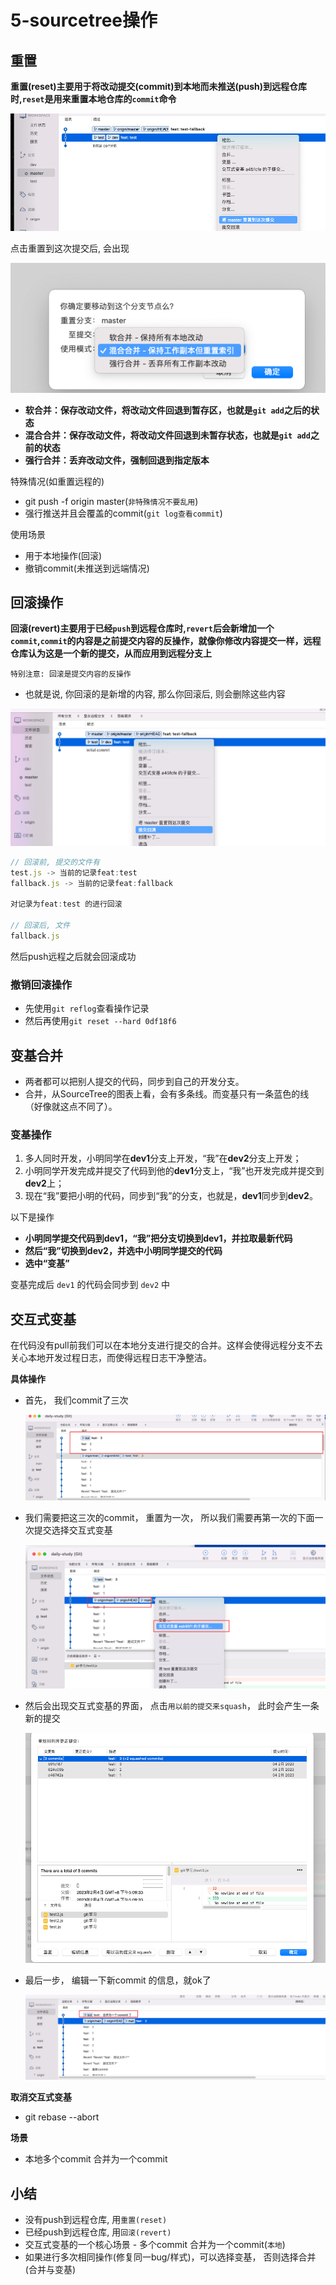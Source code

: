 # **5-sourcetree操作**

## **重置**

**重置(reset)主要用于将改动提交(commit)到本地而未推送(push)到远程仓库时,`reset`是用来重置本地仓库的`commit`命令**

<img src="./assets/image-20220926143254555.png" alt="image-20220926143254555"  />

点击重置到这次提交后, 会出现

![image-20220926143442061](./assets/image-20220926143442061.png)

- **软合并：保存改动文件，将改动文件回退到暂存区，也就是`git add`之后的状态**
- **混合合并：保存改动文件，将改动文件回退到未暂存状态，也就是`git add`之前的状态**
- **强行合并：丢弃改动文件，强制回退到指定版本**


特殊情况(如重置远程的)
- git push -f origin master(`非特殊情况不要乱用`)
- 强行推送并且会覆盖的commit(`git log查看commit`)


使用场景
- 用于本地操作(回滚)
- 撤销commit(未推送到远端情况)


## **回滚操作**

**回滚(revert)主要用于已经`push`到远程仓库时,`revert`后会新增加一个`commit`,`commit`的内容是之前提交内容的反操作，就像你修改内容提交一样，远程仓库认为这是一个新的提交，从而应用到远程分支上**

`特别注意: 回滚是提交内容的反操作`
- 也就是说, 你回滚的是新增的内容, 那么你回滚后, 则会删除这些内容

![image-20220926144809205](./assets/image-20220926144809205.png)

```js
// 回滚前, 提交的文件有
test.js -> 当前的记录feat:test
fallback.js -> 当前的记录feat:fallback

对记录为feat:test 的进行回滚

// 回滚后, 文件
fallback.js 
```

然后push远程之后就会回滚成功

### **撤销回滚操作**

- 先使用`git reflog`查看操作记录
- 然后再使用`git reset --hard 0df18f6`

## **变基合并**

- 两者都可以把别人提交的代码，同步到自己的开发分支。
- 合并，从SourceTree的图表上看，会有多条线。而变基只有一条蓝色的线（好像就这点不同了）。

### **变基操作**

1. 多人同时开发，小明同学在**dev1**分支上开发，“我”在**dev2**分支上开发；
2. 小明同学开发完成并提交了代码到他的**dev1**分支上，“我”也开发完成并提交到**dev2**上；
3. 现在“我”要把小明的代码，同步到“我”的分支，也就是，**dev1**同步到**dev2**。

以下是操作

- **小明同学提交代码到dev1，“我”把分支切换到dev1，并拉取最新代码**
- **然后“我”切换到dev2，并选中小明同学提交的代码**
- **选中“变基”**

变基完成后 `dev1` 的代码会同步到 `dev2` 中

## **交互式变基**

在代码没有pull前我们可以在本地分支进行提交的合并。这样会使得远程分支不去关心本地开发过程日志，而使得远程日志干净整洁。

**具体操作**

- 首先， 我们commit了三次

  ![image-20230204170619376](./assets/image-20230204170619376.png)

- 我们需要把这三次的commit， 重置为一次， 所以我们需要再第一次的下面一次提交选择交互式变基

  ![image-20230204170742366](./assets/image-20230204170742366.png)

- 然后会出现交互式变基的界面， 点击`用以前的提交来squash`， 此时会产生一条新的提交

  ![image-20230204170941087](./assets/image-20230204170941087.png)

- 最后一步， 编辑一下新commit 的信息，就ok了

  ![image-20230204171052394](./assets/image-20230204171052394.png)

**取消交互式变基**

- git rebase --abort

**场景**

- 本地多个commit 合并为一个commit

## **小结**

- 没有push到远程仓库, 用`重置(reset)`
- 已经push到远程仓库, 用`回滚(revert)`
- 交互式变基的一个核心场景 - 多个commit 合并为一个commit(`本地`)
- 如果进行多次相同操作(修复同一bug/样式)，可以选择变基， 否则选择合并(合并与变基)